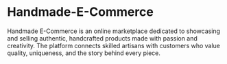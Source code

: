 # Handmade-E-Commerce
Handmade E-Commerce is an online marketplace dedicated to showcasing and selling authentic, handcrafted products made with passion and creativity. The platform connects skilled artisans with customers who value quality, uniqueness, and the story behind every piece. 
